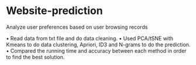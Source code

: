 # Website-prediction
Analyze user preferences based on user browsing records

•	Read data from txt file and do data cleaning.
•	Used PCA/tSNE with Kmeans to do data clustering, Apriori, ID3 and N-grams to do the prediction.
•	Compared the running time and accuracy between each method in order to find the best solution.
